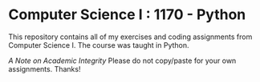 # Computer Science I : 1170 - Python

This repository contains all of my exercises and coding assignments from Computer Science I. 
The course was taught in Python.

*A Note on Academic Integrity*
Please do not copy/paste for your own assignments. Thanks!
